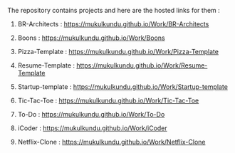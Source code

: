 The repository contains projects and here are the hosted links for them :

1. BR-Architects : https://mukulkundu.github.io/Work/BR-Architects

2. Boons : https://mukulkundu.github.io/Work/Boons

3. Pizza-Template : https://mukulkundu.github.io/Work/Pizza-Template

4. Resume-Template : https://mukulkundu.github.io/Work/Resume-Template

5. Startup-template : https://mukulkundu.github.io/Work/Startup-template

6. Tic-Tac-Toe : https://mukulkundu.github.io/Work/Tic-Tac-Toe

7. To-Do : https://mukulkundu.github.io/Work/To-Do

8. iCoder : https://mukulkundu.github.io/Work/iCoder

9. Netflix-Clone : https://mukulkundu.github.io/Work/Netflix-Clone
